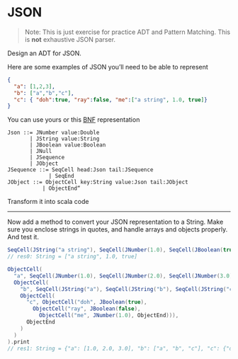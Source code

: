 # JSON

> Note: This is just exercise for practice ADT and Pattern Matching.
> This is **not** exhaustive JSON parser.

Design an ADT for JSON.

Here are some examples of JSON you’ll need to be able to represent

```json
{
  "a": [1,2,3],
  "b": ["a","b","c"],
  "c": { "doh":true, "ray":false, "me":["a string", 1.0, true]}
}
```

You can use yours or this [BNF](https://en.wikipedia.org/wiki/Backus%E2%80%93Naur_form) representation

```bnf
Json ::= JNumber value:Double
       | JString value:String
       | JBoolean value:Boolean
       | JNull
       | JSequence
       | JObject
JSequence ::= SeqCell head:Json tail:JSequence
             | SeqEnd
JObject ::= ObjectCell key:String value:Json tail:JObject
           | ObjectEnd“
```

Transform it into scala code

---

Now add a method to convert your JSON representation to a String. Make sure you enclose strings in quotes, and handle arrays and objects properly. And test it.

```scala
SeqCell(JString("a string"), SeqCell(JNumber(1.0), SeqCell(JBoolean(true), SeqEnd))).print
// res0: String = ["a string", 1.0, true]

ObjectCell(
  "a", SeqCell(JNumber(1.0), SeqCell(JNumber(2.0), SeqCell(JNumber(3.0), SeqEnd))),
  ObjectCell(
    "b", SeqCell(JString("a"), SeqCell(JString("b"), SeqCell(JString("c"), SeqEnd))),
    ObjectCell(
      "c", ObjectCell("doh", JBoolean(true),
        ObjectCell("ray", JBoolean(false),
          ObjectCell("me", JNumber(1.0), ObjectEnd))),
      ObjectEnd
    )
  )
).print
// res1: String = {"a": [1.0, 2.0, 3.0], "b": ["a", "b", "c"], "c": {"doh": true, "ray": false, "me": 1.0}}
```

